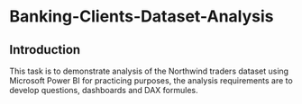 # Banking-Clients-Dataset-Analysis
## Introduction
This task is to demonstrate analysis of the Northwind traders dataset using Microsoft Power BI for practicing purposes, the analysis requirements are to develop questions, dashboards and DAX formules. 
